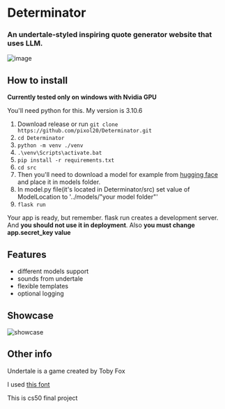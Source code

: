# Determinator
 ### An undertale-styled inspiring quote generator website that uses LLM.
 ![image](https://github.com/pixol20/Determinator/assets/115364463/b390fe6a-f2d6-4b63-bc68-f0206f5c5fde)
## How to install
**Currently tested only on windows with Nvidia GPU**

You'll need python for this. My version is 3.10.6
1) Download release or run `git clone https://github.com/pixol20/Determinator.git`
2) `cd Determinator`
3) `python -m venv ./venv`
4) `.\venv\Scripts\activate.bat`
5) `pip install -r requirements.txt`
6) `cd src`
7) Then you'll need to download a model for example from [hugging face](https://huggingface.co/models?pipeline_tag=text-generation&sort=trending) and place it in models folder.
8) In model.py file(it's located in Determinator/src) set value of ModelLocation to '../models/"your model folder"'
9) `flask run`

 Your app is ready, but remember. flask run creates a development server. And **you should not use it in deployment**. Also **you must change app.secret_key value**
## Features
 <ul>
  <li>different models support</li>
  <li>sounds from undertale</li>
  <li>flexible templates</li>
  <li>optional logging</li>
 </ul>
 
 ## Showcase
 ![showcase](https://github.com/pixol20/Determinator/assets/115364463/0c52a5ca-c55e-4c3a-b550-4f0fa96789e8)
## Other info
Undertale is a game created by Toby Fox

I used [this font](https://fontstruct.com/fontstructions/show/2368299/determination-40)


This is cs50 final project

